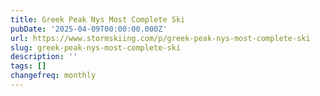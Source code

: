 ```yaml
---
title: Greek Peak Nys Most Complete Ski
pubDate: '2025-04-09T00:00:00.000Z'
url: https://www.stormskiing.com/p/greek-peak-nys-most-complete-ski
slug: greek-peak-nys-most-complete-ski
description: ''
tags: []
changefreq: monthly
---
```


<!-- Add post content below -->
